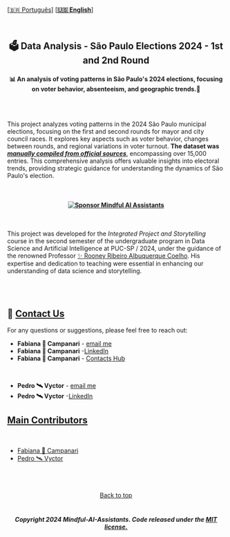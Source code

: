 <br>

 \[[🇧🇷 Português](README.pt_BR.md)\] \[**[🇺🇸 English](README.md)**\]

<br>

  <!--  START HEADER  -->
## <p align="center">  🗳 Data Analysis - São Paulo Elections 2024 - 1st and 2nd Round
#### <p align="center">  📊 An analysis of voting patterns in São Paulo's 2024 elections, focusing on voter behavior, absenteeism, and geographic trends.📍
 

 <br>

 <p align="center">  
<img src="" />
  

 <br>

 
This project analyzes voting patterns in the 2024 São Paulo municipal elections, focusing on the first and second rounds for mayor and city council races. It explores key aspects such as voter behavior, changes between rounds, and regional variations in voter turnout. **The dataset was [***manually compiled from official sources***]()**, encompassing over 15,000 entries. This comprehensive analysis offers valuable insights into electoral trends, providing strategic guidance for understanding the dynamics of São Paulo's election.

 <br>


#### <p align="center"> [![Sponsor Mindful AI Assistants](https://img.shields.io/badge/Sponsor-Mindful%20AI%20%20Assistants-brightgreen?logo=GitHub)](https://github.com/sponsors/Mindful-AI-Assistants)

<br>

This project was developed for the *Integrated Project and Storytelling* course in the second semester of the undergraduate program in Data Science and Artificial Intelligence at PUC-SP / 2024, under the guidance of the renowned Professor [✨ Rooney Ribeiro Albuquerque Coelho](https://www.linkedin.com/in/rooney-coelho-320857182/). His expertise and dedication to teaching were essential in enhancing our understanding of data science and storytelling.


 <br><br>  

<!--  START BODY  -->









































## 💌 [Contact Us]()

For any questions or suggestions, please feel free to reach out:

- **Fabiana 🚀 Campanari** - [email me](mailto:fabicampanari@proton.me)
- **Fabiana 🚀 Campanari** -[LinkedIn](https://www.linkedin.com/in/fabiana-campanari/)
- **Fabiana 🚀 Campanari** - [Contacts Hub](https://linktr.ee/fabianacampanari)

<br>  

- **Pedro 🛰️  Vyctor** - [email me](mailto:pedro.vyctor00@gmail.com)
- **Pedro 🛰️  Vyctor** -[LinkedIn](https://www.linkedin.com/in/pedro-vyctor-almeida-285b89273?lipi=urn%3Ali%3Apage%3Ad_flagship3_profile_view_base_contact_details%3BJmPKs0gjS4Sqzuw1d2%2FMjg%3D%3D)

 

## [Main Contributors]() 

<br>

- [Fabiana 🚀 Campanari](https://github.com/FabianaCampanari)
- [Pedro 🛰️ Vyctor](https://github.com/ppvyctor)


<br><br>

<p align="center"> <a href="#Top">Back to top</a>

#
 
##### <p align="center">Copyright 2024 Mindful-AI-Assistants. Code released under the  [MIT license.]( https://github.com/Mindful-AI-Assistants/.github/blob/ad6948fdec771e022d49cd96f99024fcc7f1106a/LICENSE)
